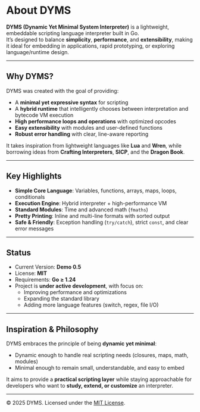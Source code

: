# About DYMS

**DYMS (Dynamic Yet Minimal System Interpreter)** is a lightweight, embeddable scripting language interpreter built in Go.  
It’s designed to balance **simplicity**, **performance**, and **extensibility**, making it ideal for embedding in applications, rapid prototyping, or exploring language/runtime design.

---

## Why DYMS?

DYMS was created with the goal of providing:

- A **minimal yet expressive syntax** for scripting
- A **hybrid runtime** that intelligently chooses between interpretation and bytecode VM execution
- **High performance loops and operations** with optimized opcodes
- **Easy extensibility** with modules and user-defined functions
- **Robust error handling** with clear, line-aware reporting

It takes inspiration from lightweight languages like **Lua** and **Wren**, while borrowing ideas from **Crafting Interpreters**, **SICP**, and the **Dragon Book**.

---

## Key Highlights

- **Simple Core Language**: Variables, functions, arrays, maps, loops, conditionals
- **Execution Engine**: Hybrid interpreter + high-performance VM
- **Standard Modules**: Time and advanced math (`fmaths`)
- **Pretty Printing**: Inline and multi-line formats with sorted output
- **Safe & Friendly**: Exception handling (`try/catch`), strict `const`, and clear error messages

---

## Status

- Current Version: **Demo 0.5**
- License: **MIT**
- Requirements: **Go ≥ 1.24**
- Project is **under active development**, with focus on:
  - Improving performance and optimizations
  - Expanding the standard library
  - Adding more language features (switch, regex, file I/O)

---

## Inspiration & Philosophy

DYMS embraces the principle of being **dynamic yet minimal**:

- Dynamic enough to handle real scripting needs (closures, maps, math, modules)
- Minimal enough to remain small, understandable, and easy to embed

It aims to provide a **practical scripting layer** while staying approachable for developers who want to **study, extend, or customize** an interpreter.

---

© 2025 DYMS. Licensed under the [MIT License](./LICENSE).
